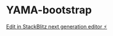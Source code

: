 # YAMA-bootstrap

[Edit in StackBlitz next generation editor ⚡️](https://stackblitz.com/~/github.com/oshkoshbagoshh/YAMA-bootstrap)